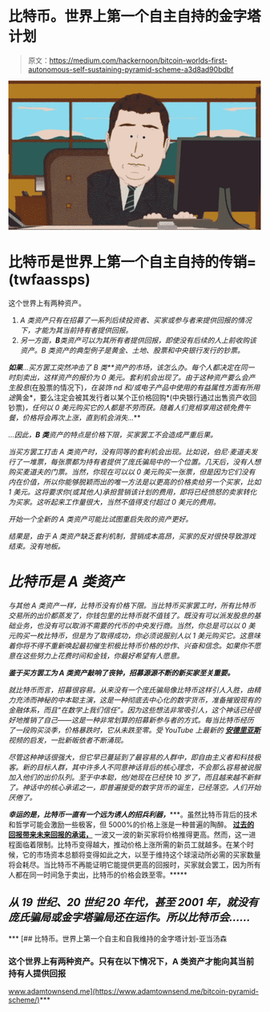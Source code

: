 # 比特币。世界上第一个自主自持的金字塔计划

> 原文：<https://medium.com/hackernoon/bitcoin-worlds-first-autonomous-self-sustaining-pyramid-scheme-a3d8ad90bdbf>

![](img/d7cb60bdb93334c1ecd579cbd03491c0.png)

# 比特币是世界上第一个自主自持的传销=(twfaassps)

这个世界上有两种资产。

1.  *A 类资产只有在招募了一系列后续投资者、买家或参与者来提供回报的情况下，才能为其当前持有者提供回报。*
2.  *另一方面，***B***类资产可以为其所有者提供回报，即使没有后续的人上前收购该资产。B 类资产的典型例子是黄金、土地、股票和中央银行发行的钞票。*

****如果***…买方罢工突然冲击了 B 类**资产的市场，该怎么办。每个人都决定在同一时刻卖出，这样资产的报价为 0 美元。套利机会出现了。由于这种资产要么会产生股息*(在股票的情况下)*，在装饰 nd 和/或电子产品中使用的有益属性方面有所用途*黄金*，要么注定会被其发行者以某个正价格回购*(中央银行通过出售资产收回钞票)*，任何以 0 美元购买它的人都是不劳而获。随着人们竞相享用这顿免费午餐，价格将会再次上涨，直到机会消失…***

*…因此，**B 类**资产的特点是价格下限，买家罢工不会造成严重后果。*

*当买方罢工打击 A 类资产时，没有同等的套利机会出现。比如说，伯尼·麦道夫发行了一堆票，每张票都为持有者提供了庞氏骗局中的一个位置。几天后，没有人想购买麦道夫的门票。当然，你现在可以以 0 美元购买一张票，但是因为它们没有内在价值，所以你能够脱颖而出的唯一方法是以更高的价格卖给另一个买家，比如 1 美元。这将要求你(或其他人)承担营销该计划的费用，即将已经愤怒的卖家转化为买家。这听起来工作量很大，当然不值得支付超过 0 美元的费用。*

*开始一个全新的 A 类资产可能比试图重启失败的资产更好。*

*结果是，由于 A 类资产缺乏套利机制，营销成本高昂，买家的反对很快导致游戏结束。没有地板。*

# *比特币是 A 类资产*

*与其他 A 类资产一样，比特币没有价格下限。当比特币买家罢工时，所有比特币交易所的出价都蒸发了，你钱包里的比特币就不值钱了。既没有可以派发股息的基础业务，也没有可以取消不需要的代币的中央发行商。当然，你总是可以以 0 美元购买一枚比特币，但是为了取得成功，你必须说服别人以 1 美元购买它。这意味着你将不得不重新唤起最初催生积极比特币价格的炒作、兴奋和信念。如果你不愿意在这些努力上花费时间和金钱，你最好希望有人愿意。*

***鉴于买方罢工为 A 类资产敲响了丧钟，招募源源不断的新买家至关重要。***

*就比特币而言，招募很容易。从来没有一个庞氏骗局像比特币这样引人入胜，由精力充沛而神秘的中本聪主演，这是一种彻底去中心化的数字货币，准备摧毁现有的金融体系，而且“在数学上我们信任”。因为这些想法非常吸引人，这个神话已经很好地推销了自己——这是一种非常划算的招募新参与者的方式。每当比特币经历了一段购买淡季，价格暴跌时，它从未跌至零。受 YouTube 上最新的 [**安德里亚斯**](https://www.youtube.com/channel/UCJWCJCWOxBYSi5DhCieLOLQ) 视频的启发，一批新皈依者不断涌现。*

*尽管这种神话很强大，但它早已蔓延到了最容易的人群中，即自由主义者和科技极客。新的目标人群，其中许多人不同意神话背后的核心理念，不会那么容易被说服加入他们的出价队列。至于中本聪，他/她现在已经快 10 岁了，而且越来越不新鲜了。神话中的核心承诺之一，即普遍接受的数字货币的诞生，已经落空。人们开始厌倦了。*

***幸运的是，比特币一直有一个远为诱人的招兵利器，**[](https://www.adamtownsend.me/bitcoin-boiler-room/)****。虽然比特币背后的技术和哲学可能会激励一些极客，但 5000%的价格上涨是一种普遍的陶醉。 [**过去的回报带来未来回报的承诺，**](https://www.adamtownsend.me/bitcoin-bubble-yield/) 一波又一波的新买家将价格推得更高。然而，这一进程面临着限制。比特币变得越大，推动价格上涨所需的新员工就越多。在某个时候，它的市场资本总额将变得如此之大，以至于维持这个球滚动所必需的买家数量将会耗尽。当比特币不再能证明它能提供更高的回报时，买家就会罢工，因为所有人都在同一时间急于卖出，比特币的价格会跌至零。*****

## ***从 19 世纪、20 世纪 20 年代，甚至 2001 年，就没有庞氏骗局或金字塔骗局还在运作。所以比特币会……***

***[](https://www.adamtownsend.me/bitcoin-pyramid-scheme/) [## 比特币。世界上第一个自主和自我维持的金字塔计划-亚当汤森

### 这个世界上有两种资产。只有在以下情况下，A 类资产才能向其当前持有人提供回报

www.adamtownsend.me](https://www.adamtownsend.me/bitcoin-pyramid-scheme/)***